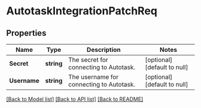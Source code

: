# AutotaskIntegrationPatchReq

## Properties
Name | Type | Description | Notes
------------ | ------------- | ------------- | -------------
**Secret** | **string** | The secret for connecting to Autotask. | [optional] [default to null]
**Username** | **string** | The username for connecting to Autotask. | [optional] [default to null]

[[Back to Model list]](../README.md#documentation-for-models) [[Back to API list]](../README.md#documentation-for-api-endpoints) [[Back to README]](../README.md)

